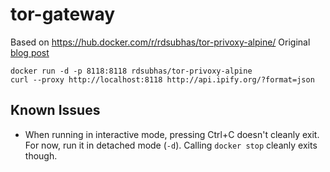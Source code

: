 # tor-gateway

Based on https://hub.docker.com/r/rdsubhas/tor-privoxy-alpine/
Original [blog post](https://medium.com/@rdsubhas/docker-image-with-tor-privoxy-and-a-process-manager-under-15-mb-c9e344111b61)


```
docker run -d -p 8118:8118 rdsubhas/tor-privoxy-alpine
curl --proxy http://localhost:8118 http://api.ipify.org/?format=json
```

## Known Issues

* When running in interactive mode, pressing Ctrl+C doesn't cleanly exit. For now, run it in detached mode (`-d`). Calling `docker stop` cleanly exits though.
